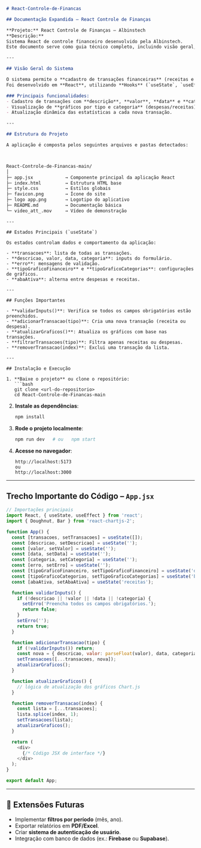 ```markdown
# React-Controle-de-Financas

## Documentação Expandida – React Controle de Finanças

**Projeto:** React Controle de Finanças – Albinstech  
**Descrição:**  
Sistema React de controle financeiro desenvolvido pela Albinstech.  
Este documento serve como guia técnico completo, incluindo visão geral, arquitetura, diagramas, trechos de código e estrutura de pastas.

---

## Visão Geral do Sistema

O sistema permite o **cadastro de transações financeiras** (receitas e despesas), exibindo **gráficos dinâmicos** com estatísticas em tempo real.  
Foi desenvolvido em **React**, utilizando **Hooks** (`useState`, `useEffect`) para gerenciamento de estado, e a biblioteca **Chart.js** para visualização de dados.

### Principais funcionalidades:
- Cadastro de transações com **descrição**, **valor**, **data** e **categoria**.
- Visualização de **gráficos por tipo e categoria** (despesas/receitas).
- Atualização dinâmica das estatísticas a cada nova transação.

---

## Estrutura do Projeto

A aplicação é composta pelos seguintes arquivos e pastas detectados:



React-Controle-de-Financas-main/
│
├─ app.jsx            → Componente principal da aplicação React
├─ index.html         → Estrutura HTML base
├─ style.css          → Estilos globais
├─ favicon.png        → Ícone do site
├─ logo app.png       → Logotipo do aplicativo
├─ README.md          → Documentação básica
└─ video_att_.mov     → Vídeo de demonstração

````
````
---

## Estados Principais (`useState`)

Os estados controlam dados e comportamento da aplicação:

- **transacoes**: lista de todas as transações.  
- **descricao, valor, data, categoria**: inputs do formulário.  
- **erro**: mensagens de validação.  
- **tipoGraficoFinanceiro** e **tipoGraficoCategorias**: configurações de gráficos.  
- **abaAtiva**: alterna entre despesas e receitas.

---

## Funções Importantes

- **validarInputs()**: Verifica se todos os campos obrigatórios estão preenchidos.  
- **adicionarTransacao(tipo)**: Cria uma nova transação (receita ou despesa).  
- **atualizarGraficos()**: Atualiza os gráficos com base nas transações.  
- **filtrarTransacoes(tipo)**: Filtra apenas receitas ou despesas.  
- **removerTransacao(index)**: Exclui uma transação da lista.

---

## Instalação e Execução

1. **Baixe o projeto** ou clone o repositório:
   ```bash
   git clone <url-do-repositorio>
   cd React-Controle-de-Financas-main
````

2. **Instale as dependências**:

   ```bash
   npm install
   ```

3. **Rode o projeto localmente**:

   ```bash
   npm run dev   # ou   npm start
   ```

4. **Acesse no navegador**:

   ```
   http://localhost:5173
   ou
   http://localhost:3000
   ```

---

## Trecho Importante do Código – `App.jsx`


```javascript
// Importações principais
import React, { useState, useEffect } from 'react';
import { Doughnut, Bar } from 'react-chartjs-2';

function App() {
  const [transacoes, setTransacoes] = useState([]);
  const [descricao, setDescricao] = useState('');
  const [valor, setValor] = useState('');
  const [data, setData] = useState('');
  const [categoria, setCategoria] = useState('');
  const [erro, setErro] = useState('');
  const [tipoGraficoFinanceiro, setTipoGraficoFinanceiro] = useState('doughnut');
  const [tipoGraficoCategorias, setTipoGraficoCategorias] = useState('bar');
  const [abaAtiva, setAbaAtiva] = useState('receitas');

  function validarInputs() {
    if (!descricao || !valor || !data || !categoria) {
      setErro('Preencha todos os campos obrigatórios.');
      return false;
    }
    setErro('');
    return true;
  }

  function adicionarTransacao(tipo) {
    if (!validarInputs()) return;
    const nova = { descricao, valor: parseFloat(valor), data, categoria, tipo };
    setTransacoes([...transacoes, nova]);
    atualizarGraficos();
  }

  function atualizarGraficos() {
    // lógica de atualização dos gráficos Chart.js
  }

  function removerTransacao(index) {
    const lista = [...transacoes];
    lista.splice(index, 1);
    setTransacoes(lista);
    atualizarGraficos();
  }

  return (
    <div>
      {/* Código JSX de interface */}
    </div>
  );
}

export default App;
```

---

## 🚀 Extensões Futuras

* Implementar **filtros por período** (mês, ano).
* Exportar relatórios em **PDF/Excel**.
* Criar **sistema de autenticação de usuário**.
* Integração com banco de dados (ex.: **Firebase** ou **Supabase**).

```
```
